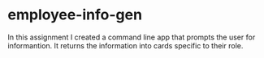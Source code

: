 # employee-info-gen
In this assignment I created a command line app that prompts the user for informantion. It returns the information into cards specific to their role. 

